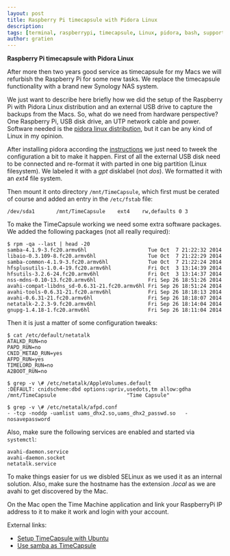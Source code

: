 ```yaml
---
layout: post
title: Raspberry Pi timecapsule with Pidora Linux
description:
tags: [terminal, raspberrypi, timecapsule, Linux, pidora, bash, support, tutorial, howto, it3 consultants]
author: gratien
---
```


<strong>Raspberry Pi timecapsule with Pidora Linux</strong>

After more then two years good service as timecapsule for my Macs we will refurbish the Raspberry Pi for some new tasks. We replace the timecapsule functionality with a brand new Synology NAS system.

We just want to describe here briefly how we did the setup of the Raspberry Pi with Pidora Linux distribution and an external USB drive to capture the backups from the Macs. So, what do we need from hardware perspective? One Raspberry Pi, USB disk drive, an UTP network cable and power. Software needed is the [pidora linux distribution](http://pidora.ca/), but it can be any kind of Linux in my opinion.

After installing pidora according the [instructions](https://wiki.cdot.senecacollege.ca/wiki/Pidora_Installation) we just need to tweek the configuration a bit to make it happen. First of all the external USB disk need to be connected and re-format it with parted in one big partition (Linux filesystem). We labeled it with a *gpt* disklabel (not *dos*). We formatted it with an *ext4* file system.

Then mount it onto directory `/mnt/TimeCapsule`, which first must be cerated of course and added an entry in the `/etc/fstab` file:

    /dev/sda1		/mnt/TimeCapsule	ext4	rw,defaults	0 3


To make the TimeCapsule working we need some extra software packages. We added the following packages (not all really required):

    $ rpm -qa --last | head -20
    samba-4.1.9-3.fc20.armv6hl                    Tue Oct  7 21:22:32 2014
    libaio-0.3.109-8.fc20.armv6hl                 Tue Oct  7 21:22:29 2014
    samba-common-4.1.9-3.fc20.armv6hl             Tue Oct  7 21:22:24 2014
    hfsplusutils-1.0.4-19.fc20.armv6hl            Fri Oct  3 13:14:39 2014
    hfsutils-3.2.6-24.fc20.armv6hl                Fri Oct  3 13:14:37 2014
    nss-mdns-0.10-13.fc20.armv6hl                 Fri Sep 26 18:51:26 2014
    avahi-compat-libdns_sd-0.6.31-21.fc20.armv6hl Fri Sep 26 18:51:24 2014
    avahi-tools-0.6.31-21.fc20.armv6hl            Fri Sep 26 18:18:13 2014
    avahi-0.6.31-21.fc20.armv6hl                  Fri Sep 26 18:18:07 2014
    netatalk-2.2.3-9.fc20.armv6hl                 Fri Sep 26 18:14:04 2014
    gnupg-1.4.18-1.fc20.armv6hl                   Fri Sep 26 18:11:04 2014



Then it is just a matter of some configuration tweaks:

    $ cat /etc/default/netatalk 
    ATALKD_RUN=no
    PAPD_RUN=no
    CNID_METAD_RUN=yes
    AFPD_RUN=yes
    TIMELORD_RUN=no
    A2BOOT_RUN=no
    
    $ grep -v \# /etc/netatalk/AppleVolumes.default
    :DEFAULT: cnidscheme:dbd options:upriv,usedots,tm allow:gdha
    /mnt/TimeCapsule                       "Time Capsule"
    
    $ grep -v \# /etc/netatalk/afpd.conf           
    - -tcp -noddp -uamlist uams_dhx2.so,uams_dhx2_passwd.so   -nosavepassword

Also, make sure the following services are enabled and started via `systemctl`:

    avahi-daemon.service
    avahi-daemon.socket
    netatalk.service

To make things easier for us we disbled SELinux as we used it as an internal solution. Also, make sure the hostname has the extension *.local* as we are avahi to get discovered by the Mac.

On the Mac open the Time Machine application and link your RaspberryPi IP address to it to make it work and login with your account.

External links:

* [Setup TimeCapsule with Ubuntu](https://pwntr.com/2012/03/03/easy-mac-os-x-lion-10-7-time-machine-backup-using-an-ubuntu-linux-server-11-10-12-04-lts-and-up/)
* [Use samba as TimeCapsule](https://www.raspberrypi.org/forums/viewtopic.php?f=41&t=4686&start=25)

